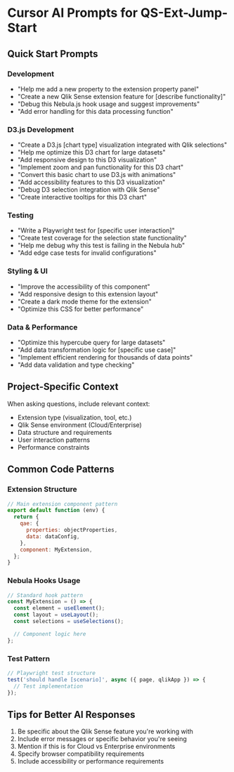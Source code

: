 # Cursor AI Prompts for QS-Ext-Jump-Start

## Quick Start Prompts

### Development

- "Help me add a new property to the extension property panel"
- "Create a new Qlik Sense extension feature for [describe functionality]"
- "Debug this Nebula.js hook usage and suggest improvements"
- "Add error handling for this data processing function"

### D3.js Development

- "Create a D3.js [chart type] visualization integrated with Qlik selections"
- "Help me optimize this D3 chart for large datasets"
- "Add responsive design to this D3 visualization"
- "Implement zoom and pan functionality for this D3 chart"
- "Convert this basic chart to use D3.js with animations"
- "Add accessibility features to this D3 visualization"
- "Debug D3 selection integration with Qlik Sense"
- "Create interactive tooltips for this D3 chart"

### Testing

- "Write a Playwright test for [specific user interaction]"
- "Create test coverage for the selection state functionality"
- "Help me debug why this test is failing in the Nebula hub"
- "Add edge case tests for invalid configurations"

### Styling & UI

- "Improve the accessibility of this component"
- "Add responsive design to this extension layout"
- "Create a dark mode theme for the extension"
- "Optimize this CSS for better performance"

### Data & Performance

- "Optimize this hypercube query for large datasets"
- "Add data transformation logic for [specific use case]"
- "Implement efficient rendering for thousands of data points"
- "Add data validation and type checking"

## Project-Specific Context

When asking questions, include relevant context:

- Extension type (visualization, tool, etc.)
- Qlik Sense environment (Cloud/Enterprise)
- Data structure and requirements
- User interaction patterns
- Performance constraints

## Common Code Patterns

### Extension Structure

```javascript
// Main extension component pattern
export default function (env) {
  return {
    qae: {
      properties: objectProperties,
      data: dataConfig,
    },
    component: MyExtension,
  };
}
```

### Nebula Hooks Usage

```javascript
// Standard hook pattern
const MyExtension = () => {
  const element = useElement();
  const layout = useLayout();
  const selections = useSelections();

  // Component logic here
};
```

### Test Pattern

```javascript
// Playwright test structure
test('should handle [scenario]', async ({ page, qlikApp }) => {
  // Test implementation
});
```

## Tips for Better AI Responses

1. Be specific about the Qlik Sense feature you're working with
2. Include error messages or specific behavior you're seeing
3. Mention if this is for Cloud vs Enterprise environments
4. Specify browser compatibility requirements
5. Include accessibility or performance requirements
